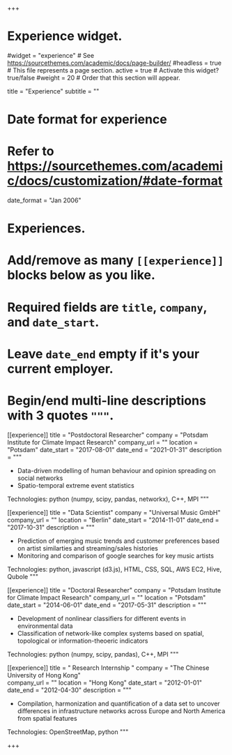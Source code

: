+++
# Experience widget.
#widget = "experience"  # See https://sourcethemes.com/academic/docs/page-builder/
#headless = true  # This file represents a page section.
active = true  # Activate this widget? true/false
#weight = 20  # Order that this section will appear.

title = "Experience"
subtitle = ""

# Date format for experience
#   Refer to https://sourcethemes.com/academic/docs/customization/#date-format
date_format = "Jan 2006"

# Experiences.
#   Add/remove as many `[[experience]]` blocks below as you like.
#   Required fields are `title`, `company`, and `date_start`.
#   Leave `date_end` empty if it's your current employer.
#   Begin/end multi-line descriptions with 3 quotes `"""`.
 
[[experience]]
  title = "Postdoctoral Researcher"
  company = "Potsdam Institute for Climate Impact Research"
  company_url = ""
  location = "Potsdam"
  date_start = "2017-08-01"
  date_end = "2021-01-31"
  description = """
  * Data-driven modelling of human behaviour and opinion spreading on social networks
  * Spatio-temporal extreme event statistics

  Technologies: python (numpy, scipy, pandas, networkx), C++, MPI 
  """

[[experience]]
  title = "Data Scientist"
  company = "Universal Music GmbH"
  company_url = ""
  location = "Berlin"
  date_start = "2014-11-01"
  date_end = "2017-10-31"
  description = """
  * Prediction of emerging music trends and customer preferences based on artist similarties and streaming/sales histories
  * Monitoring and comparison of google searches for key music artists

  Technologies: python, javascript (d3.js), HTML, CSS, SQL, AWS EC2, Hive, Qubole 
  """

[[experience]]
  title = "Doctoral Researcher"
  company = "Potsdam Institute for Climate Impact Research"
  company_url = ""
  location = "Potsdam"
  date_start = "2014-06-01"
  date_end = "2017-05-31"
  description = """
  * Development of nonlinear classifiers for different events in environmental data
  * Classification of network-like complex systems based on spatial, topological or information-theoeric indicators

  Technologies: python (numpy, scipy, pandas), C++, MPI 
  """

[[experience]]
  title = " Research Internship "
  company = "The Chinese University of Hong Kong"  
  company_url = ""
  location = "Hong Kong"
  date_start = "2012-01-01"
  date_end = "2012-04-30"
  description = """
  * Compilation, harmonization and quantification of a data set to uncover differences in infrastructure networks across Europe and North America from spatial features

  Technologies: OpenStreetMap, python 
  """
 
+++
